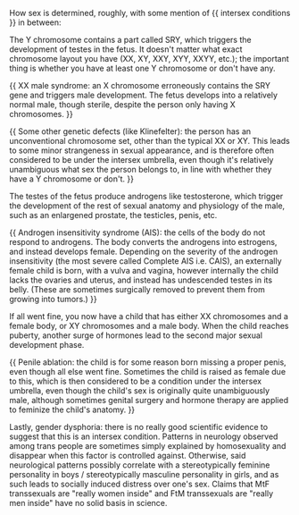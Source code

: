 How sex is determined, roughly, with some mention of {{ intersex
conditions }} in between:

The Y chromosome contains a part called SRY, which triggers the
development of testes in the fetus. It doesn't matter what exact
chromosome layout you have (XX, XY, XXY, XYY, XXYY, etc.); the
important thing is whether you have at least one Y chromosome or don't
have any.

{{ XX male syndrome: an X chromosome erroneously contains the SRY gene
and triggers male development. The fetus develops into a relatively
normal male, though sterile, despite the person only having X
chromosomes. }}

{{ Some other genetic defects (like Klinefelter): the person has an
unconventional chromosome set, other than the typical XX or XY. This
leads to some minor strangeness in sexual appearance, and is therefore
often considered to be under the intersex umbrella, even though it's
relatively unambiguous what sex the person belongs to, in line with
whether they have a Y chromosome or don't. }}

The testes of the fetus produce androgens like testosterone, which
trigger the development of the rest of sexual anatomy and physiology
of the male, such as an enlargened prostate, the testicles, penis,
etc.

{{ Androgen insensitivity syndrome (AIS): the cells of the body do not
respond to androgens. The body converts the androgens into estrogens,
and instead develops female. Depending on the severity of the androgen
insensitivity (the most severe called Complete AIS i.e. CAIS), an
externally female child is born, with a vulva and vagina, however
internally the child lacks the ovaries and uterus, and instead has
undescended testes in its belly. (These are sometimes surgically
removed to prevent them from growing into tumors.) }}

If all went fine, you now have a child that has either XX chromosomes
and a female body, or XY chromosomes and a male body. When the child
reaches puberty, another surge of hormones lead to the second major
sexual development phase.

{{ Penile ablation: the child is for some reason born missing a proper
penis, even though all else went fine. Sometimes the child is raised
as female due to this, which is then considered to be a condition
under the intersex umbrella, even though the child's sex is originally
quite unambiguously male, although sometimes genital surgery and
hormone therapy are applied to feminize the child's anatomy. }}


Lastly, gender dysphoria: there is no really good scientific evidence
to suggest that this is an intersex condition. Patterns in neurology
observed among trans people are sometimes simply explained by
homosexuality and disappear when this factor is controlled
against. Otherwise, said neurological patterns possibly correlate with
a stereotypically feminine personality in boys / stereotypically
masculine personality in girls, and as such leads to socially induced
distress over one's sex. Claims that MtF transsexuals are "really
women inside" and FtM transsexuals are "really men inside" have no
solid basis in science.
